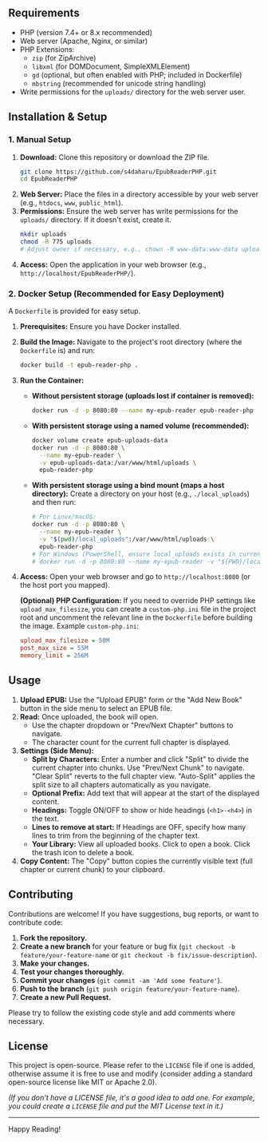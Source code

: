 
## Requirements

*   PHP (version 7.4+ or 8.x recommended)
*   Web server (Apache, Nginx, or similar)
*   PHP Extensions:
    *   `zip` (for ZipArchive)
    *   `libxml` (for DOMDocument, SimpleXMLElement)
    *   `gd` (optional, but often enabled with PHP; included in Dockerfile)
    *   `mbstring` (recommended for unicode string handling)
*   Write permissions for the `uploads/` directory for the web server user.

## Installation & Setup

### 1. Manual Setup

1.  **Download:** Clone this repository or download the ZIP file.
    ```bash
    git clone https://github.com/s4daharu/EpubReaderPHP.git
    cd EpubReaderPHP
    ```
2.  **Web Server:** Place the files in a directory accessible by your web server (e.g., `htdocs`, `www`, `public_html`).
3.  **Permissions:** Ensure the web server has write permissions for the `uploads/` directory. If it doesn't exist, create it.
    ```bash
    mkdir uploads
    chmod -R 775 uploads
    # Adjust owner if necessary, e.g., chown -R www-data:www-data uploads
    ```
4.  **Access:** Open the application in your web browser (e.g., `http://localhost/EpubReaderPHP/`).

### 2. Docker Setup (Recommended for Easy Deployment)

A `Dockerfile` is provided for easy setup.

1.  **Prerequisites:** Ensure you have Docker installed.
2.  **Build the Image:** Navigate to the project's root directory (where the `Dockerfile` is) and run:
    ```bash
    docker build -t epub-reader-php .
    ```
3.  **Run the Container:**
    *   **Without persistent storage (uploads lost if container is removed):**
        ```bash
        docker run -d -p 8080:80 --name my-epub-reader epub-reader-php
        ```
    *   **With persistent storage using a named volume (recommended):**
        ```bash
        docker volume create epub-uploads-data
        docker run -d -p 8080:80 \
          --name my-epub-reader \
          -v epub-uploads-data:/var/www/html/uploads \
          epub-reader-php
        ```
    *   **With persistent storage using a bind mount (maps a host directory):**
        Create a directory on your host (e.g., `./local_uploads`) and then run:
        ```bash
        # For Linux/macOS:
        docker run -d -p 8080:80 \
          --name my-epub-reader \
          -v "$(pwd)/local_uploads":/var/www/html/uploads \
          epub-reader-php
        # For Windows (PowerShell, ensure local_uploads exists in current PWD):
        # docker run -d -p 8080:80 --name my-epub-reader -v "${PWD}/local_uploads":/var/www/html/uploads epub-reader-php
        ```
4.  **Access:** Open your web browser and go to `http://localhost:8080` (or the host port you mapped).

    **(Optional) PHP Configuration:** If you need to override PHP settings like `upload_max_filesize`, you can create a `custom-php.ini` file in the project root and uncomment the relevant line in the `Dockerfile` before building the image. Example `custom-php.ini`:
    ```ini
    upload_max_filesize = 50M
    post_max_size = 55M
    memory_limit = 256M
    ```

## Usage

1.  **Upload EPUB:** Use the "Upload EPUB" form or the "Add New Book" button in the side menu to select an EPUB file.
2.  **Read:** Once uploaded, the book will open.
    *   Use the chapter dropdown or "Prev/Next Chapter" buttons to navigate.
    *   The character count for the current full chapter is displayed.
3.  **Settings (Side Menu):**
    *   **Split by Characters:** Enter a number and click "Split" to divide the current chapter into chunks. Use "Prev/Next Chunk" to navigate. "Clear Split" reverts to the full chapter view. "Auto-Split" applies the split size to all chapters automatically as you navigate.
    *   **Optional Prefix:** Add text that will appear at the start of the displayed content.
    *   **Headings:** Toggle ON/OFF to show or hide headings (`<h1>-<h4>`) in the text.
    *   **Lines to remove at start:** If Headings are OFF, specify how many lines to trim from the beginning of the chapter text.
    *   **Your Library:** View all uploaded books. Click to open a book. Click the trash icon to delete a book.
4.  **Copy Content:** The "Copy" button copies the currently visible text (full chapter or current chunk) to your clipboard.

## Contributing

Contributions are welcome! If you have suggestions, bug reports, or want to contribute code:

1.  **Fork the repository.**
2.  **Create a new branch** for your feature or bug fix (`git checkout -b feature/your-feature-name` or `git checkout -b fix/issue-description`).
3.  **Make your changes.**
4.  **Test your changes thoroughly.**
5.  **Commit your changes** (`git commit -am 'Add some feature'`).
6.  **Push to the branch** (`git push origin feature/your-feature-name`).
7.  **Create a new Pull Request.**

Please try to follow the existing code style and add comments where necessary.

## License

This project is open-source. Please refer to the `LICENSE` file if one is added, otherwise assume it is free to use and modify (consider adding a standard open-source license like MIT or Apache 2.0).

*(If you don't have a LICENSE file, it's a good idea to add one. For example, you could create a `LICENSE` file and put the MIT License text in it.)*

---

Happy Reading!
